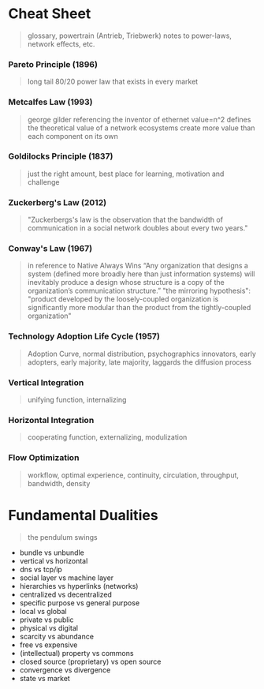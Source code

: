 # Cheat Sheet
> glossary, powertrain (Antrieb, Triebwerk) 
> notes to power-laws, network effects, etc.


### Pareto Principle (1896)
> long tail
> 80/20
> power law that exists in every market

### Metcalfes Law (1993)
> george gilder referencing the inventor of ethernet
> value=n^2
> defines the theoretical value of a network
> ecosystems create more value than each component on its own

### Goldilocks Principle (1837)
> just the right amount, best place for learning, motivation and challenge

### Zuckerberg's Law (2012)
> "Zuckerbergs's law is the observation that the bandwidth of communication in a social network doubles about every two years."

### Conway's Law (1967)
> in reference to Native Always Wins
“Any organization that designs a system (defined more broadly here than just information systems) will inevitably produce a design whose structure is a copy of the organization’s communication structure.”
"the mirroring hypothesis":
"product developed by the loosely-coupled organization is significantly more modular than the product from the tightly-coupled organization"

### Technology Adoption Life Cycle (1957)
> Adoption Curve, normal distribution, psychographics
> innovators, early adopters, early majority, late majority, laggards
> the diffusion process


### Vertical Integration
> unifying function, internalizing

### Horizontal Integration
> cooperating function, externalizing, modulization

### Flow Optimization
> workflow, optimal experience, continuity, circulation, throughput, bandwidth, density


# Fundamental Dualities
> the pendulum swings

- bundle vs unbundle
- vertical vs horizontal
- dns vs tcp/ip
- social layer vs machine layer
- hierarchies vs hyperlinks (networks) 
- centralized vs decentralized
- specific purpose vs general purpose
- local vs global
- private vs public
- physical vs digital
- scarcity vs abundance
- free vs expensive
- (intellectual) property vs commons
- closed source (proprietary) vs open source
- convergence vs divergence
- state vs market
